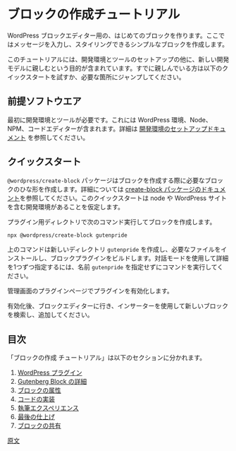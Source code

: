 <!--
# Create a Block Tutorial
 -->
# ブロックの作成チュートリアル

<!--
Let's get you started creating your first block for the WordPress Block Editor. We will create a simple block that allows the user to type a message and style it.

The tutorial includes setting up your development environment, tools, and getting comfortable with the new development model. If you are already comfortable, try the quick start below, otherwise step through whatever part of the tutorial you need.
 -->
WordPress ブロックエディター用の、はじめてのブロックを作ります。ここではメッセージを入力し、スタイリングできるシンプルなブロックを作成します。

このチュートリアルには、開発環境とツールのセットアップの他に、新しい開発モデルに親しむという目的が含まれています。すでに親しんでいる方は以下のクイックスタートを試すか、必要な箇所にジャンプしてください。

<!--
## Prerequisites
 -->
## 前提ソフトウエア

<!--
The first thing you need is a development environment and tools. This includes setting up your WordPress environment, Node, NPM, and your code editor. If you need help, see the [setting up your development environment documentation](/docs/getting-started/devenv/README.md).
 -->
最初に開発環境とツールが必要です。これには WordPress 環境、Node、NPM、コードエディターが含まれます。詳細は [開発環境のセットアップドキュメント](https://ja.wordpress.org/team/handbook/block-editor/getting-started/devenv/) を参照してください。

<!--
## Quick Start
 -->
## クイックスタート
<!--
The `@wordpress/create-block` package exists to create the necessary block scaffolding to get you started. See [create-block package documentation](https://www.npmjs.com/package/@wordpress/create-block) for additional features. This quick start assumes you have a development environment with node installed, and a WordPress site.

From your plugins directory, to create your block run:
 -->
`@wordpress/create-block` パッケージはブロックを作成する際に必要なブロックのひな形を作成します。詳細については [create-block パッケージのドキュメント](https://ja.wordpress.org/team/handbook/block-editor/reference-guides/packages/packages-create-block/)を参照してください。このクイックスタートは node や WordPress サイトを含む開発環境があることを仮定します。

プラグイン用ディレクトリで次のコマンド実行してブロックを作成します。

```sh
npx @wordpress/create-block gutenpride
```

<!--
The above command creates a new directory called `gutenpride`, installs the necessary files, and builds the block plugin. If you want an interactive mode that prompts you for details, run the command without the `gutenpride` name.

You now need to activate the plugin from inside wp-admin plugins page.

After activated, go to the block editor and use the inserter to search and add your new block.
 -->
上のコマンドは新しいディレクトリ `gutenpride` を作成し、必要なファイルをインストールし、ブロックプラグインをビルドします。対話モードを使用して詳細を1つずつ指定するには、名前 `gutenpride` を指定せずにコマンドを実行してください。

管理画面のプラグインページでプラグインを有効化します。

有効化後、ブロックエディターに行き、インサーターを使用して新しいブロックを検索し、追加してください。

<!--
## Table of Contents
 -->
## 目次
<!--
The create a block tutorials breaks down to the following sections.

1. [WordPress Plugin](/docs/getting-started/create-block/wp-plugin.md)
2. [Anatomy of a Gutenberg Block ](/docs/getting-started/create-block/block-anatomy.md)
3. [Block Attributes](/docs/getting-started/create-block/attributes.md)
4. [Code Implementation](/docs/getting-started/create-block/block-code.md)
5. [Authoring Experience](/docs/getting-started/create-block/author-experience.md)
6. [Finishing Touches](/docs/getting-started/create-block/finishing.md)
7. [Share your Block with the World](/docs/getting-started/create-block/submitting-to-block-directory.md)
 -->
「ブロックの作成 チュートリアル」は以下のセクションに分かれます。

1. [WordPress プラグイン](https://ja.wordpress.org/team/handbook/block-editor/getting-started/create-block/wp-plugin/)
2. [Gutenberg Block の詳細](https://ja.wordpress.org/team/handbook/block-editor/getting-started/create-block/block-anatomy/)
3. [ブロックの属性](https://ja.wordpress.org/team/handbook/block-editor/getting-started/create-block/attributes/)
4. [コードの実装](https://ja.wordpress.org/team/handbook/block-editor/getting-started/create-block/block-code/)
5. [執筆エクスペリエンス](https://ja.wordpress.org/team/handbook/block-editor/getting-started/create-block/author-experience/)
6. [最後の仕上げ](https://ja.wordpress.org/team/handbook/block-editor/getting-started/create-block/finishing/)
7. [ブロックの共有](https://ja.wordpress.org/team/handbook/block-editor/getting-started/create-block/submitting-to-block-directory/)

[原文](https://github.com/WordPress/gutenberg/blob/trunk/docs/getting-started/create-block/README.md)
